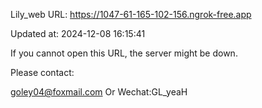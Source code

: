 Lily_web URL: https://1047-61-165-102-156.ngrok-free.app

Updated at: 2024-12-08 16:15:41

If you cannot open this URL, the server might be down.

Please contact: 

goley04@foxmail.com Or Wechat:GL_yeaH